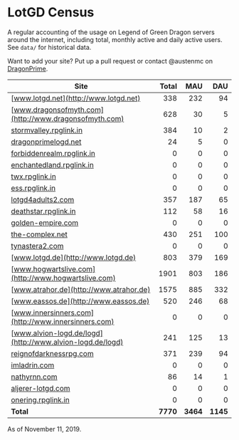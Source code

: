 # LotGD Census
A regular accounting of the usage on Legend of Green Dragon servers around the internet, including total, monthly active and daily active users. See `data/` for historical data.

Want to add your site? Put up a pull request or contact @austenmc on [DragonPrime](http://dragonprime.net).


Site | Total | MAU | DAU
--- | ---:| ---:| ---:
[www.lotgd.net](http://www.lotgd.net)|338|232|94
[www.dragonsofmyth.com](http://www.dragonsofmyth.com)|628|30|5
[stormvalley.rpglink.in](http://stormvalley.rpglink.in)|384|10|2
[dragonprimelogd.net](http://dragonprimelogd.net)|24|5|0
[forbiddenrealm.rpglink.in](http://forbiddenrealm.rpglink.in)|0|0|0
[enchantedland.rpglink.in](http://enchantedland.rpglink.in)|0|0|0
[twx.rpglink.in](http://twx.rpglink.in)|0|0|0
[ess.rpglink.in](http://ess.rpglink.in)|0|0|0
[lotgd4adults2.com](http://lotgd4adults2.com)|357|187|65
[deathstar.rpglink.in](http://deathstar.rpglink.in)|112|58|16
[golden-empire.com](http://golden-empire.com)|0|0|0
[the-complex.net](http://the-complex.net)|430|251|100
[tynastera2.com](http://tynastera2.com)|0|0|0
[www.lotgd.de](http://www.lotgd.de)|803|379|169
[www.hogwartslive.com](http://www.hogwartslive.com)|1901|803|186
[www.atrahor.de](http://www.atrahor.de)|1575|885|332
[www.eassos.de](http://www.eassos.de)|520|246|68
[www.innersinners.com](http://www.innersinners.com)|0|0|0
[www.alvion-logd.de/logd](http://www.alvion-logd.de/logd)|241|125|13
[reignofdarknessrpg.com](http://reignofdarknessrpg.com)|371|239|94
[imladrin.com](http://imladrin.com)|0|0|0
[nathyrnn.com](http://nathyrnn.com)|86|14|1
[aljerer-lotgd.com](http://aljerer-lotgd.com)|0|0|0
[onering.rpglink.in](http://onering.rpglink.in)|0|0|0
**Total**|**7770**|**3464**|**1145**

As of November 11, 2019.
